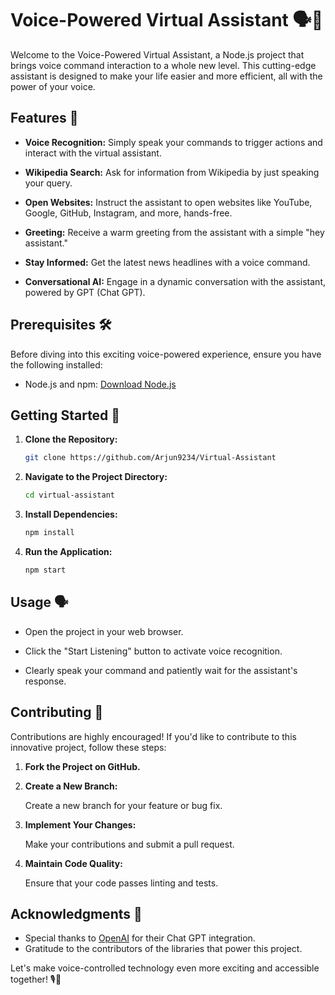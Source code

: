 # Voice-Powered Virtual Assistant 🗣️🤖

Welcome to the Voice-Powered Virtual Assistant, a Node.js project that brings voice command interaction to a whole new level. This cutting-edge assistant is designed to make your life easier and more efficient, all with the power of your voice.

## Features 🚀

- **Voice Recognition:** Simply speak your commands to trigger actions and interact with the virtual assistant.

- **Wikipedia Search:** Ask for information from Wikipedia by just speaking your query.

- **Open Websites:** Instruct the assistant to open websites like YouTube, Google, GitHub, Instagram, and more, hands-free.

- **Greeting:** Receive a warm greeting from the assistant with a simple "hey assistant."

- **Stay Informed:** Get the latest news headlines with a voice command.

- **Conversational AI:** Engage in a dynamic conversation with the assistant, powered by GPT (Chat GPT).

## Prerequisites 🛠️

Before diving into this exciting voice-powered experience, ensure you have the following installed:

- Node.js and npm: [Download Node.js](https://nodejs.org/)

## Getting Started 🚀

1. **Clone the Repository:**

   ```bash
   git clone https://github.com/Arjun9234/Virtual-Assistant
   ```

2. **Navigate to the Project Directory:**

   ```bash
   cd virtual-assistant
   ```

3. **Install Dependencies:**

   ```bash
   npm install
   ```

4. **Run the Application:**

   ```bash
   npm start
   ```

## Usage 🗣️

- Open the project in your web browser.

- Click the "Start Listening" button to activate voice recognition.

- Clearly speak your command and patiently wait for the assistant's response.

## Contributing 🤝

Contributions are highly encouraged! If you'd like to contribute to this innovative project, follow these steps:

1. **Fork the Project on GitHub.**

2. **Create a New Branch:**

   Create a new branch for your feature or bug fix.

3. **Implement Your Changes:**

   Make your contributions and submit a pull request.

4. **Maintain Code Quality:**

   Ensure that your code passes linting and tests.

## Acknowledgments 🙏

- Special thanks to [OpenAI](https://openai.com/) for their Chat GPT integration.
- Gratitude to the contributors of the libraries that power this project.

Let's make voice-controlled technology even more exciting and accessible together! 🎙️🤖
